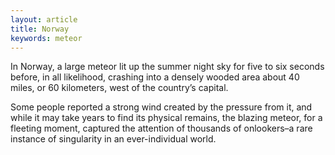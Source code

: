 ```yaml
---
layout: article
title: Norway
keywords: meteor
---
```


In Norway, a large meteor lit up the summer night sky for five to six seconds before, in all likelihood, crashing into a densely wooded area about 40 miles, or 60 kilometers, west of the country’s capital.

Some people reported a strong wind created by the pressure from it, and while it may take years to find its physical remains, the blazing meteor, for a fleeting moment, captured the attention of thousands of onlookers–a rare instance of singularity in an ever-individual world.
